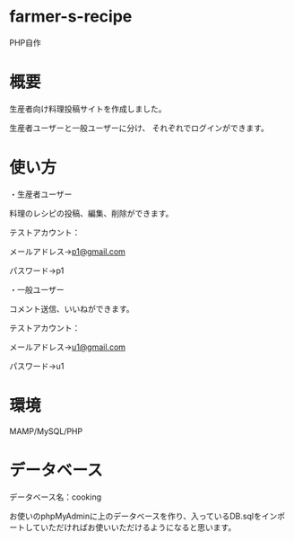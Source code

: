 # farmer-s-recipe
PHP自作
# 概要
生産者向け料理投稿サイトを作成しました。

生産者ユーザーと一般ユーザーに分け、 それぞれでログインができます。
# 使い方
・生産者ユーザー

料理のレシピの投稿、編集、削除ができます。

テストアカウント：

メールアドレス→p1@gmail.com

パスワード→p1

・一般ユーザー

コメント送信、いいねができます。

テストアカウント：

メールアドレス→u1@gmail.com

パスワード→u1
# 環境
MAMP/MySQL/PHP
# データベース
データベース名：cooking

お使いのphpMyAdminに上のデータベースを作り、入っているDB.sqlをインポートしていただければお使いいただけるようになると思います。
